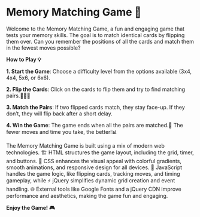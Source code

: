 # Memory Matching Game 🧠
Welcome to the Memory Matching Game, a fun and engaging game that tests your memory skills. The goal is to match identical cards by flipping them over. Can you remember the positions of all the cards and match them in the fewest moves possible? 

**How to Play 💡**

**1. Start the Game**: Choose a difficulty level from the options available (3x4, 4x4, 5x6, or 6x6).

**2. Flip the Cards**: Click on the cards to flip them and try to find matching pairs.🍓🍍🍊

**3. Match the Pairs**: If two flipped cards match, they stay face-up. If they don’t, they will flip back after a short delay.

**4. Win the Game**: The game ends when all the pairs are matched.📜 The fewer moves and time you take, the better!📊

The Memory Matching Game is built using a mix of modern web technologies. 🏗️ HTML structures the game layout, including the grid, timer, and buttons. 🎨 CSS enhances the visual appeal with colorful gradients, smooth animations, and responsive design for all devices. 🤖 JavaScript handles the game logic, like flipping cards, tracking moves, and timing gameplay, while ⚡ jQuery simplifies dynamic grid creation and event handling. 🌐 External tools like Google Fonts and a jQuery CDN improve performance and aesthetics, making the game fun and engaging.

**Enjoy the Game! 🎮**
